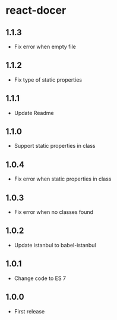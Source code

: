 # react-docer

## 1.1.3

* Fix error when empty file

## 1.1.2

* Fix type of static properties

## 1.1.1

* Update Readme

## 1.1.0

* Support static properties in class

## 1.0.4

* Fix error when static properties in class

## 1.0.3

* Fix error when no classes found

## 1.0.2

* Update istanbul to babel-istanbul

## 1.0.1

* Change code to ES 7

## 1.0.0

* First release

